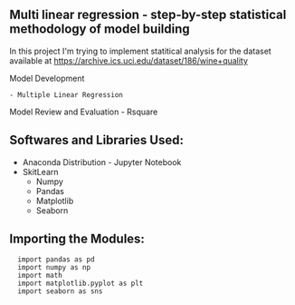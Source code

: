 
## Multi linear regression - step-by-step statistical methodology of model building

In this project I'm trying to implement statitical analysis for the dataset available at https://archive.ics.uci.edu/dataset/186/wine+quality


	
 Model Development
	
	- Multiple Linear Regression
	
  Model Review and Evaluation
	- Rsquare

	

## Softwares and Libraries Used:

   - Anaconda Distribution
	- Jupyter Notebook
- SkitLearn
	- Numpy
	- Pandas
	- Matplotlib
	- Seaborn
	
## Importing the Modules:

	  import pandas as pd
	  import numpy as np
	  import math
	  import matplotlib.pyplot as plt
	  import seaborn as sns
         



